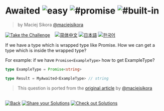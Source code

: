 <!--info-header-start--><h1>Awaited <img src="https://img.shields.io/badge/-easy-7aad0c" alt="easy"/> <img src="https://img.shields.io/badge/-%23promise-999" alt="#promise"/> <img src="https://img.shields.io/badge/-%23built--in-999" alt="#built-in"/></h1><blockquote><p>by Maciej Sikora <a href="https://github.com/maciejsikora" target="_blank">@maciejsikora</a></p></blockquote><p><a href="https://tsch.js.org/189/play" target="_blank"><img src="https://img.shields.io/badge/-Take%20the%20Challenge-3178c6?logo=typescript&logoColor=white" alt="Take the Challenge"/></a> &nbsp;&nbsp;&nbsp;<a href="./README.zh-CN.md" target="_blank"><img src="https://img.shields.io/badge/-%E7%AE%80%E4%BD%93%E4%B8%AD%E6%96%87-gray" alt="简体中文"/></a>  <a href="./README.ja.md" target="_blank"><img src="https://img.shields.io/badge/-%E6%97%A5%E6%9C%AC%E8%AA%9E-gray" alt="日本語"/></a>  <a href="./README.ko.md" target="_blank"><img src="https://img.shields.io/badge/-%ED%95%9C%EA%B5%AD%EC%96%B4-gray" alt="한국어"/></a> </p><!--info-header-end-->

If we have a type which is wrapped type like Promise. How we can get a type which is inside the wrapped type?

For example: if we have `Promise<ExampleType>` how to get ExampleType?

```ts
type ExampleType = Promise<string>

type Result = MyAwaited<ExampleType> // string
```

> This question is ported from the [original article](https://dev.to/macsikora/advanced-typescript-exercises-question-1-45k4) by [@maciejsikora](https://github.com/maciejsikora)

<!--info-footer-start--><br><a href="../../README.md" target="_blank"><img src="https://img.shields.io/badge/-Back-grey" alt="Back"/></a> <a href="https://tsch.js.org/189/answer" target="_blank"><img src="https://img.shields.io/badge/-Share%20your%20Solutions-teal" alt="Share your Solutions"/></a> <a href="https://tsch.js.org/189/solutions" target="_blank"><img src="https://img.shields.io/badge/-Check%20out%20Solutions-de5a77?logo=awesome-lists&logoColor=white" alt="Check out Solutions"/></a> <!--info-footer-end-->
